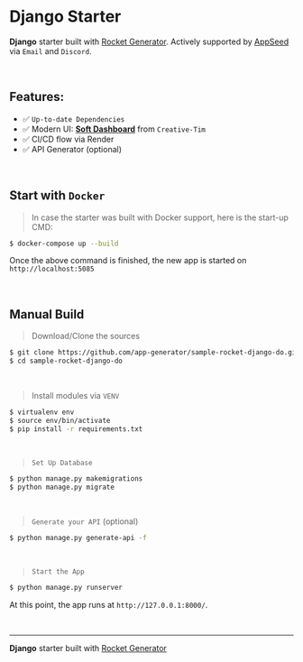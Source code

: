 # Django Starter

**Django** starter built with [Rocket Generator](https://app-generator.dev/). Actively supported by [AppSeed](https://appseed.us/) via `Email` and `Discord`.

<br />

## Features: 

- ✅ `Up-to-date Dependencies`
- ✅ Modern UI: **[Soft Dashboard](https://www.creative-tim.com/product/soft-ui-dashboard?AFFILIATE=128200)** from `Creative-Tim`
- ✅ CI/CD flow via Render
- ✅ API Generator (optional)

<br />

## Start with `Docker`

> In case the starter was built with Docker support, here is the start-up CMD:

```bash
$ docker-compose up --build
```

Once the above command is finished, the new app is started on `http://localhost:5085`

<br />

## Manual Build 

> Download/Clone the sources  

```bash
$ git clone https://github.com/app-generator/sample-rocket-django-do.git
$ cd sample-rocket-django-do
```

<br />

> Install modules via `VENV`  

```bash
$ virtualenv env
$ source env/bin/activate
$ pip install -r requirements.txt
```

<br />

> `Set Up Database`

```bash
$ python manage.py makemigrations
$ python manage.py migrate
```

<br />

> `Generate your API` (optional) 

```bash
$ python manage.py generate-api -f
```

<br />

> `Start the App`

```bash
$ python manage.py runserver
```

At this point, the app runs at `http://127.0.0.1:8000/`. 

<br />

---
**Django** starter built with [Rocket Generator](https://app-generator.dev/)
